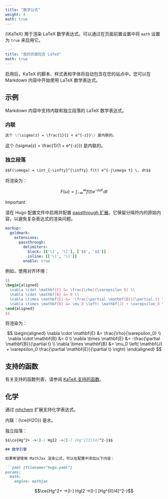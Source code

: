 ```yaml
---
title: "数学公式"
weight: 4
math: true
---
```


\(\KaTeX\) 用于渲染 LaTeX 数学表达式。可以通过在页面前置设置中将 `math` 设置为 `true` 来启用它。

<!--more-->

```yaml {filename="page.md"}
---
title: "我的页面包含 LaTeX"
math: true
---

```

启用后，KaTeX 的脚本、样式表和字体将自动包含在您的站点中。您可以在 Markdown 内容中开始使用 LaTeX 数学表达式。

## 示例

Markdown 内容中支持内联和独立段落的 LaTeX 数学表达式。

### 内联

```markdown {filename="page.md"}
这个 \(\sigma(z) = \frac{1}{1 + e^{-z}}\) 是内联的。
```

这个 \(\sigma(z) = \frac{1}{1 + e^{-z}}\) 是内联的。

### 独立段落

```markdown {filename="page.md"}
$$F(\omega) = \int_{-\infty}^{\infty} f(t) e^{-j\omega t} \, dt$$
```

将渲染为：

$$F(\omega) = \int_{-\infty}^{\infty} f(t) e^{-j\omega t} \, dt$$

> [!IMPORTANT]
> 请在 Hugo 配置文件中启用并配置 [passthrough 扩展](https://gohugo.io/content-management/mathematics/)。它保留分隔符内的原始内容，以避免复杂表达式的渲染问题。

```yaml {filename="hugo.yaml"}
markup:
  goldmark:
    extensions:
      passthrough:
        delimiters:
          block: [['\[', '\]'], ['$$', '$$']]
          inline: [['\(', '\)']]
        enable: true
```

例如，使用对齐环境：

```latex {filename="page.md"}
$$
\begin{aligned}
  \nabla \cdot \mathbf{E} &= \frac{\rho}{\varepsilon_0} \\
  \nabla \cdot \mathbf{B} &= 0 \\
  \nabla \times \mathbf{E} &= -\frac{\partial \mathbf{B}}{\partial t} \\
  \nabla \times \mathbf{B} &= \mu_0 \left( \mathbf{J} + \varepsilon_0 \frac{\partial \mathbf{E}}{\partial t} \right)
\end{aligned}
$$
```

将渲染为：

$$
\begin{aligned}
  \nabla \cdot \mathbf{E} &= \frac{\rho}{\varepsilon_0} \\
  \nabla \cdot \mathbf{B} &= 0 \\
  \nabla \times \mathbf{E} &= -\frac{\partial \mathbf{B}}{\partial t} \\
  \nabla \times \mathbf{B} &= \mu_0 \left( \mathbf{J} + \varepsilon_0 \frac{\partial \mathbf{E}}{\partial t} \right)
\end{aligned}
$$

## 支持的函数

有关支持的函数列表，请参阅 [KaTeX 支持的函数](https://katex.org/docs/supported.html)。

## 化学

通过 [mhchem](https://mhchem.github.io/MathJax-mhchem/) 扩展支持化学表达式。

内联：\(\ce{H2O}\) 是水。

独立段落：

```markdown {filename="page.md"}
$$\ce{Hg^2+ ->[I-] HgI2 ->[I-] [Hg^{II}I4]^2-}$$

## 数学引擎

如果希望使用 MathJax 渲染公式，可以在配置中添加以下内容：

```yaml {filename="hugo.yaml"}
params:
  math:
    engine: mathjax
```

$$\ce{Hg^2+ ->[I-] HgI2 ->[I-] [Hg^{II}I4]^2-}$$
